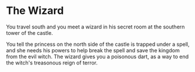 # The Wizard
You travel south and you meet a wizard in his secret room at the southern tower of the castle. 

You tell the princess on the north side of the castle is trapped under a spell, and she needs his powers to help break the spell and save the kingdom from the evil witch.
The wizard gives you a poisonous dart, as a way to end the witch's treasonous reign of terror.